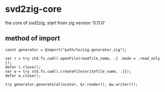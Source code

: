 # svd2zig-core
the core of svd2zig, start from zig version '0.11.0'

## method of import

```zig
const generator = @import("path/to/zig-generator.zig");

var r = try std.fs.cwd().openFile(readfile_name, .{ .mode = .read_only });
defer r.close();
var w = try std.fs.cwd().createFile(writefile_name, .{});
defer w.close();

try generator.generate(allocator, &r.reader(), &w.writer());
```
